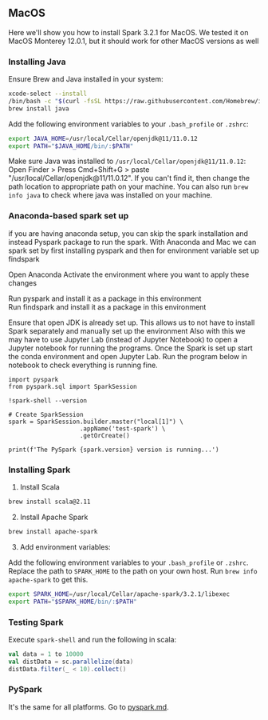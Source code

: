 
## MacOS

Here we'll show you how to install Spark 3.2.1 for MacOS.
We tested it on MacOS Monterey 12.0.1, but it should work
for other MacOS versions as well

### Installing Java

Ensure Brew and Java installed in your system:

```bash
xcode-select --install
/bin/bash -c "$(curl -fsSL https://raw.githubusercontent.com/Homebrew/install/master/install.sh)"
brew install java
```

Add the following environment variables to your `.bash_profile` or `.zshrc`:

```bash
export JAVA_HOME=/usr/local/Cellar/openjdk@11/11.0.12
export PATH="$JAVA_HOME/bin/:$PATH"
```

Make sure Java was installed to `/usr/local/Cellar/openjdk@11/11.0.12`: Open Finder > Press Cmd+Shift+G > paste "/usr/local/Cellar/openjdk@11/11.0.12". If you can't find it, then change the path location to appropriate path on your machine. You can also run `brew info java` to check where java was installed on your machine.

### Anaconda-based spark set up
if you are having anaconda setup, you can skip the spark installation and instead Pyspark package to run the spark.
With Anaconda and Mac we can spark set by first installing pyspark and then for environment variable set up findspark

Open Anaconda Activate the environment where you want to apply these changes

Run pyspark and install it as a package in this environment <br>
Run findspark and install it as a package in this environment

Ensure that open JDK is already set up. This allows us to not have to install Spark separately and manually set up the environment Also with this we may have to use Jupyter Lab (instead of Jupyter Notebook) to open a Jupyter notebook for running the programs. 
Once the Spark is set up start the conda environment and open Jupyter Lab. 
Run the program below in notebook to check everything is running fine.
```
import pyspark
from pyspark.sql import SparkSession

!spark-shell --version

# Create SparkSession
spark = SparkSession.builder.master("local[1]") \
                    .appName('test-spark') \
                    .getOrCreate()

print(f'The PySpark {spark.version} version is running...')
```
### Installing Spark

1. Install Scala

```bash
brew install scala@2.11
```

2. Install Apache Spark

```bash
brew install apache-spark
```

3. Add environment variables: 

Add the following environment variables to your `.bash_profile` or `.zshrc`. Replace the path to `SPARK_HOME` to the path on your own host. Run `brew info apache-spark` to get this.

```bash
export SPARK_HOME=/usr/local/Cellar/apache-spark/3.2.1/libexec
export PATH="$SPARK_HOME/bin/:$PATH"
```


### Testing Spark

Execute `spark-shell` and run the following in scala:

```scala
val data = 1 to 10000
val distData = sc.parallelize(data)
distData.filter(_ < 10).collect()
```


### PySpark

It's the same for all platforms. Go to [pyspark.md](pyspark.md). 



